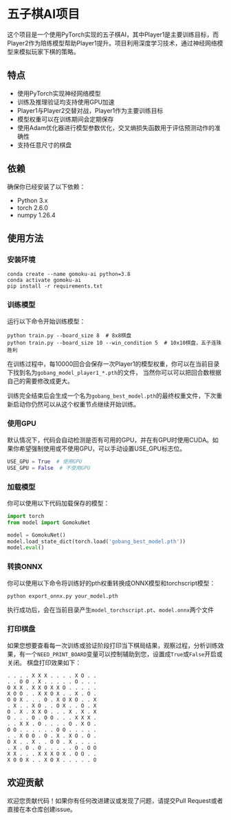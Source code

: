 # 五子棋AI项目

这个项目是一个使用PyTorch实现的五子棋AI，其中Player1是主要训练目标，而Player2作为陪练模型帮助Player1提升。项目利用深度学习技术，通过神经网络模型来模拟玩家下棋的策略。

## 特点

- 使用PyTorch实现神经网络模型
- 训练及推理验证均支持使用GPU加速
- Player1与Player2交替对战，Player1作为主要训练目标
- 模型权重可以在训练期间会定期保存
- 使用Adam优化器进行模型参数优化，交叉熵损失函数用于评估预测动作的准确性
- 支持任意尺寸的棋盘

## 依赖

确保你已经安装了以下依赖：

- Python 3.x
- torch 2.6.0
- numpy 1.26.4

## 使用方法

### 安装环境

```shell
conda create --name gomoku-ai python=3.8
conda activate gomoku-ai
pip install -r requirements.txt
```

### 训练模型

运行以下命令开始训练模型：
```shell
python train.py --board_size 8  # 8x8棋盘
python train.py --board_size 10 --win_condition 5  # 10x10棋盘，五子连珠胜利
```

在训练过程中，每10000回合会保存一次Player1的模型权重，你可以在当前目录下找到名为`gobang_model_player1_*.pth`的文件，
当然你可以可以把回合数根据自己的需要修改成更大。

训练完全结束后会生成一个名为`gobang_best_model.pth`的最终权重文件，下次重新启动你仍然可以从这个权重节点继续开始训练。


### 使用GPU

默认情况下，代码会自动检测是否有可用的GPU，并在有GPU时使用CUDA。如果你希望强制使用或不使用GPU，可以手动设置USE_GPU标志位。

```python
USE_GPU = True  # 使用GPU
USE_GPU = False  # 不使用GPU
```

### 加载模型

你可以使用以下代码加载保存的模型：

```python
import torch
from model import GomokuNet

model = GomokuNet()
model.load_state_dict(torch.load('gobang_best_model.pth'))
model.eval()
```

### 转换ONNX

你可以使用以下命令将训练好的pth权重转换成ONNX模型和torchscript模型：

```shell
python export_onnx.py your_model.pth
```
执行成功后，会在当前目录产生`model_torchscript.pt`、`model.onnx`两个文件

### 打印棋盘

如果您想要查看每一次训练或验证阶段打印当下棋局结果，观察过程，分析训练效果，有一个`NEED_PRINT_BOARD`变量可以控制辅助到您，设置成`True`或`False`开启或关闭。
棋盘打印效果如下：
```
. . . . X X X . . . . X O . .
. . O O . X . . . . . O . . .
O X X . X X O X X O . . . . .
X O O . . X X O X . . X . O .
O O X . . . O . X O X O . . X
. X . . X O . . O X . . O . X
O . X . X X O . . . X . X . X
O . . . O . O O . . . X X X .
. . X X . O . . . . O . X O .
O O . . . . . . O O . . . . .
. . X O O . O . X . X O . O .
O X . . X . . O O . X . . . .
. X . O . O . . . . . O . O O
X X . . . X X X O X . O O . .
X O O X . . X O X . . . . . O
```

## 欢迎贡献

欢迎您贡献代码！如果你有任何改进建议或发现了问题，请提交Pull Request或者直接在本仓库创建issue。

